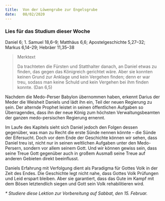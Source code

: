 ```yaml
---
title:  Von der Löwengrube zur Engelsgrube
date:   08/02/2020
---
```


### Lies für das Studium dieser Woche
Daniel 6; 1. Samuel 18,6–9; Matthäus 6,6; Apostelgeschichte 5,27–32; Markus 6,14–29; Hebräer 11,35–38

> <p>Merktext</p>
> Da trachteten die Fürsten und Statthalter danach, an Daniel etwas zu finden, das gegen das Königreich gerichtet wäre. Aber sie konnten keinen Grund zur Anklage und kein Vergehen finden; denn er war treu, sodass man keine Schuld und kein Vergehen bei ihm finden konnte. (Dan 6,5)

Nachdem die Medo-Perser Babylon übernommen haben, erkennt Darius der Meder die Weisheit Daniels und lädt ihn ein, Teil der neuen Regierung zu sein. Der alternde Prophet leistet in seinen öffentlichen Aufgaben so Überragendes, dass ihn der neue König zum höchsten Verwaltungsbeamten der ganzen medo-persischen Regierung ernennt.

Im Laufe des Kapitels sieht sich Daniel jedoch den Folgen dessen gegenüber, was man zu Recht die erste Sünde nennen könnte – die Sünde der Eifersucht. Doch vor dem Ende der Geschichte können wir sehen, dass Daniel treu ist, nicht nur in seinen weltlichen Aufgaben unter den Medo-Persern, sondern vor allem seinem Gott. Und wir können gewiss sein, dass seine Treue Gott gegenüber auch in großem Ausmaß seine Treue auf anderen Gebieten direkt beeinflusst.

Daniels Erfahrung mit Verfolgung dient als Paradigma für Gottes Volk in der Zeit des Endes. Die Geschichte legt nicht nahe, dass Gottes Volk Prüfungen und Leid erspart bleiben. Aber sie garantiert, dass das Gute im Kampf mit dem Bösen letztendlich siegen und Gott sein Volk rehabilitieren wird.

_* Studiere diese Lektion zur Vorbereitung auf Sabbat, den 15. Februar._